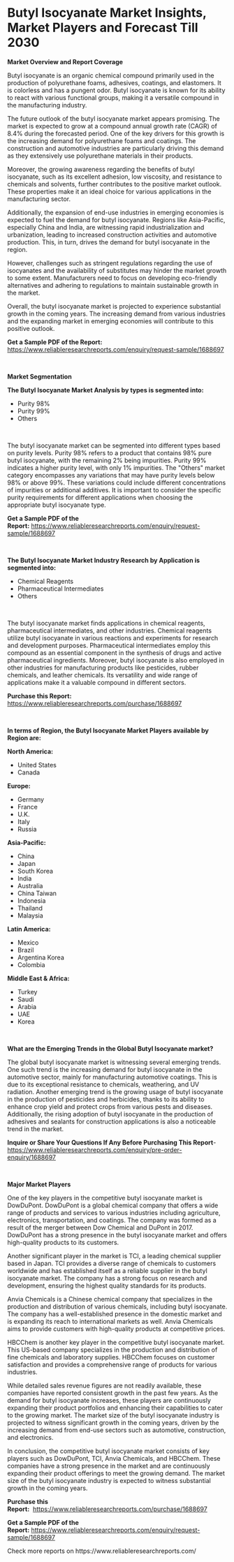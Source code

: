<p><h1>Butyl Isocyanate Market Insights, Market Players and Forecast Till 2030</h1></p><p><strong>Market Overview and Report Coverage</strong></p>
<p><p>Butyl isocyanate is an organic chemical compound primarily used in the production of polyurethane foams, adhesives, coatings, and elastomers. It is colorless and has a pungent odor. Butyl isocyanate is known for its ability to react with various functional groups, making it a versatile compound in the manufacturing industry.</p><p>The future outlook of the butyl isocyanate market appears promising. The market is expected to grow at a compound annual growth rate (CAGR) of 8.4% during the forecasted period. One of the key drivers for this growth is the increasing demand for polyurethane foams and coatings. The construction and automotive industries are particularly driving this demand as they extensively use polyurethane materials in their products.</p><p>Moreover, the growing awareness regarding the benefits of butyl isocyanate, such as its excellent adhesion, low viscosity, and resistance to chemicals and solvents, further contributes to the positive market outlook. These properties make it an ideal choice for various applications in the manufacturing sector.</p><p>Additionally, the expansion of end-use industries in emerging economies is expected to fuel the demand for butyl isocyanate. Regions like Asia-Pacific, especially China and India, are witnessing rapid industrialization and urbanization, leading to increased construction activities and automotive production. This, in turn, drives the demand for butyl isocyanate in the region.</p><p>However, challenges such as stringent regulations regarding the use of isocyanates and the availability of substitutes may hinder the market growth to some extent. Manufacturers need to focus on developing eco-friendly alternatives and adhering to regulations to maintain sustainable growth in the market.</p><p>Overall, the butyl isocyanate market is projected to experience substantial growth in the coming years. The increasing demand from various industries and the expanding market in emerging economies will contribute to this positive outlook.</p></p>
<p><strong>Get a Sample PDF of the Report:</strong> <a href="https://www.reliableresearchreports.com/enquiry/request-sample/1688697">https://www.reliableresearchreports.com/enquiry/request-sample/1688697</a></p>
<p>&nbsp;</p>
<p><strong>Market Segmentation</strong></p>
<p><strong>The Butyl Isocyanate Market Analysis by types is segmented into:</strong></p>
<p><ul><li>Purity 98%</li><li>Purity 99%</li><li>Others</li></ul></p>
<p>&nbsp;</p>
<p><p>The butyl isocyanate market can be segmented into different types based on purity levels. Purity 98% refers to a product that contains 98% pure butyl isocyanate, with the remaining 2% being impurities. Purity 99% indicates a higher purity level, with only 1% impurities. The "Others" market category encompasses any variations that may have purity levels below 98% or above 99%. These variations could include different concentrations of impurities or additional additives. It is important to consider the specific purity requirements for different applications when choosing the appropriate butyl isocyanate type.</p></p>
<p><strong>Get a Sample PDF of the Report:</strong>&nbsp;<a href="https://www.reliableresearchreports.com/enquiry/request-sample/1688697">https://www.reliableresearchreports.com/enquiry/request-sample/1688697</a></p>
<p>&nbsp;</p>
<p><strong>The Butyl Isocyanate Market Industry Research by Application is segmented into:</strong></p>
<p><ul><li>Chemical Reagents</li><li>Pharmaceutical Intermediates</li><li>Others</li></ul></p>
<p>&nbsp;</p>
<p><p>The butyl isocyanate market finds applications in chemical reagents, pharmaceutical intermediates, and other industries. Chemical reagents utilize butyl isocyanate in various reactions and experiments for research and development purposes. Pharmaceutical intermediates employ this compound as an essential component in the synthesis of drugs and active pharmaceutical ingredients. Moreover, butyl isocyanate is also employed in other industries for manufacturing products like pesticides, rubber chemicals, and leather chemicals. Its versatility and wide range of applications make it a valuable compound in different sectors.</p></p>
<p><strong>Purchase this Report:</strong>&nbsp; <a href="https://www.reliableresearchreports.com/purchase/1688697">https://www.reliableresearchreports.com/purchase/1688697</a></p>
<p>&nbsp;</p>
<p><strong>In terms of Region, the Butyl Isocyanate Market Players available by Region are:</strong></p>
<p>
    <p> <strong> North America: </strong>
        <ul>
            <li>United States</li>
            <li>Canada</li>
        </ul>
        </p> 
    <p> <strong> Europe: </strong>
        <ul>
            <li>Germany</li>
            <li>France</li>
            <li>U.K.</li>
            <li>Italy</li>
            <li>Russia</li>
        </ul>
        </p> 
    <p> <strong> Asia-Pacific: </strong>
        <ul>
            <li>China</li>
            <li>Japan</li>
            <li>South Korea</li>
            <li>India</li>
            <li>Australia</li>
            <li>China Taiwan</li>
            <li>Indonesia</li>
            <li>Thailand</li>
            <li>Malaysia</li>
        </ul>
        </p> 
    <p> <strong> Latin America: </strong>
        <ul>
            <li>Mexico</li>
            <li>Brazil</li>
            <li>Argentina Korea</li>
            <li>Colombia</li>
        </ul>
        </p> 
    <p> <strong> Middle East & Africa: </strong>
        <ul>
            <li>Turkey</li>
            <li>Saudi</li>
            <li>Arabia</li>
            <li>UAE</li>
            <li>Korea</li>
        </ul>
    </p>
    </p>
<p>&nbsp;</p>
<p><strong>What are the Emerging Trends in the Global Butyl Isocyanate market?</strong></p>
<p><p>The global butyl isocyanate market is witnessing several emerging trends. One such trend is the increasing demand for butyl isocyanate in the automotive sector, mainly for manufacturing automotive coatings. This is due to its exceptional resistance to chemicals, weathering, and UV radiation. Another emerging trend is the growing usage of butyl isocyanate in the production of pesticides and herbicides, thanks to its ability to enhance crop yield and protect crops from various pests and diseases. Additionally, the rising adoption of butyl isocyanate in the production of adhesives and sealants for construction applications is also a noticeable trend in the market.</p></p>
<p><strong>Inquire or Share Your Questions If Any Before Purchasing This Report</strong>- <a href="https://www.reliableresearchreports.com/enquiry/pre-order-enquiry/1688697">https://www.reliableresearchreports.com/enquiry/pre-order-enquiry/1688697</a></p>
<p>&nbsp;</p>
<p><strong>Major Market Players</strong></p>
<p><p>One of the key players in the competitive butyl isocyanate market is DowDuPont. DowDuPont is a global chemical company that offers a wide range of products and services to various industries including agriculture, electronics, transportation, and coatings. The company was formed as a result of the merger between Dow Chemical and DuPont in 2017. DowDuPont has a strong presence in the butyl isocyanate market and offers high-quality products to its customers.</p><p>Another significant player in the market is TCI, a leading chemical supplier based in Japan. TCI provides a diverse range of chemicals to customers worldwide and has established itself as a reliable supplier in the butyl isocyanate market. The company has a strong focus on research and development, ensuring the highest quality standards for its products.</p><p>Anvia Chemicals is a Chinese chemical company that specializes in the production and distribution of various chemicals, including butyl isocyanate. The company has a well-established presence in the domestic market and is expanding its reach to international markets as well. Anvia Chemicals aims to provide customers with high-quality products at competitive prices.</p><p>HBCChem is another key player in the competitive butyl isocyanate market. This US-based company specializes in the production and distribution of fine chemicals and laboratory supplies. HBCChem focuses on customer satisfaction and provides a comprehensive range of products for various industries.</p><p>While detailed sales revenue figures are not readily available, these companies have reported consistent growth in the past few years. As the demand for butyl isocyanate increases, these players are continuously expanding their product portfolios and enhancing their capabilities to cater to the growing market. The market size of the butyl isocyanate industry is projected to witness significant growth in the coming years, driven by the increasing demand from end-use sectors such as automotive, construction, and electronics.</p><p>In conclusion, the competitive butyl isocyanate market consists of key players such as DowDuPont, TCI, Anvia Chemicals, and HBCChem. These companies have a strong presence in the market and are continuously expanding their product offerings to meet the growing demand. The market size of the butyl isocyanate industry is expected to witness substantial growth in the coming years.</p></p>
<p><strong>Purchase this Report:</strong>&nbsp;&nbsp;<a href="https://www.reliableresearchreports.com/purchase/1688697">https://www.reliableresearchreports.com/purchase/1688697</a></p>
<p></p>
<p><strong>Get a Sample PDF of the Report:</strong>&nbsp;<a href="https://www.reliableresearchreports.com/enquiry/request-sample/1688697">https://www.reliableresearchreports.com/enquiry/request-sample/1688697</a></p>
<p>Check more reports on https://www.reliableresearchreports.com/</p>